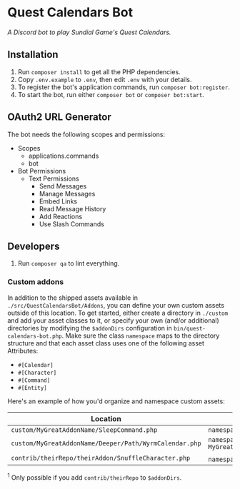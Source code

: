 
# Quest Calendars Bot

_A Discord bot to play Sundial Game's Quest Calendars._

## Installation

1. Run `composer install` to get all the PHP dependencies.
2. Copy `.env.example` to `.env`, then edit `.env` with your details.
3. To register the bot's application commands, run `composer bot:register`.
4. To start the bot, run either `composer bot` or `composer bot:start`.

## OAuth2 URL Generator

The bot needs the following scopes and permissions:

- Scopes
    - applications.commands
    - bot
- Bot Permissions
    - Text Permissions
        - Send Messages
        - Manage Messages
        - Embed Links
        - Read Message History
        - Add Reactions
        - Use Slash Commands

## Developers

1. Run `composer qa` to lint everything.

### Custom addons

In addition to the shipped assets available in `./src/QuestCalendarsBot/Addons`,
you can define your own custom assets outside of this location. To get started,
either create a directory in `./custom` and add your asset classes to it, or
specify your own (and/or additional) directories by modifying the `$addonDirs`
configuration in `bin/quest-calendars-bot.php`. Make sure the class `namespace`
maps to the directory structure and that each asset class uses one of the
following asset Attributes:

* `#[Calendar]`
* `#[Character]`
* `#[Command]`
* `#[Entity]`

Here's an example of how you'd organize and namespace custom assets:

| Location                                               | Namespace                                       |
|--------------------------------------------------------|-------------------------------------------------|
| `custom/MyGreatAddonName/SleepCommand.php`             | `namespace MyGreatAddonName`                    |
| `custom/MyGreatAddonName/Deeper/Path/WyrmCalendar.php` | `namespace MyGreatAddonName\Deeper\Path`        |
| `contrib/theirRepo/theirAddon/SnuffleCharacter.php`    | `namespace theirAddon`***<sup>1</sup>***        |

<sup>1</sup> Only possible if you add `contrib/theirRepo` to `$addonDirs`.
